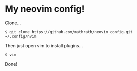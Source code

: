# My neovim config!

Clone...
```
$ git clone https://github.com/mathrath/neovim_config.git ~/.config/nvim
```

Then just open vim to install plugins...
```
$ vim
```

Done!

